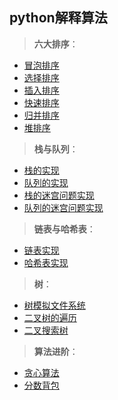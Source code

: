 python解释算法
-
>**六大排序**：
* [冒泡排序](https://github.com/ican-7/use-python/issues/1)  
* [选择排序](https://github.com/ican-7/use-python/issues/2)  
* [插入排序](https://github.com/ican-7/use-python/issues/3)  
* [快速排序](https://github.com/ican-7/use-python/issues/4)  
* [归并排序](https://github.com/ican-7/use-python/issues/5)  
* [堆排序](https://github.com/ican-7/use-python/issues/6)

>**栈与队列**：
* [栈的实现](https://github.com/ican-7/use-python/issues/7)  
* [队列的实现](https://github.com/ican-7/use-python/issues/8)  
* [栈的迷宫问题实现](https://github.com/ican-7/use-python/issues/9)  
* [队列的迷宫问题实现](https://github.com/ican-7/use-python/issues/10)

>**链表与哈希表**：
* [链表实现](https://github.com/ican-7/use-python/issues/11)  
* [哈希表实现](https://github.com/ican-7/use-python/issues/12)  

>**树**：
* [树模拟文件系统](https://github.com/ican-7/use-python/issues/13)  
* [二叉树的遍历](https://github.com/ican-7/use-python/issues/14)  
* [二叉搜索树](https://github.com/ican-7/use-python/issues/15)

>**算法进阶**：
* [贪心算法](https://github.com/ican-7/use-python/issues/16)  
* [分数背包](https://github.com/ican-7/use-python/issues/17)
